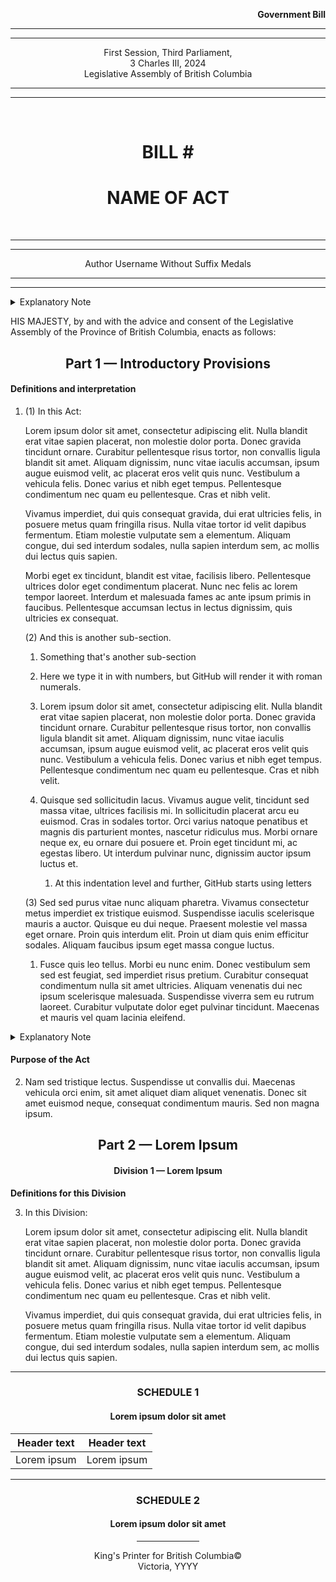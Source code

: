 <div align="right">

**Government Bill**

</div>

<div align="center">

<hr />
<hr />

First Session, Third Parliament,  
3 Charles III, 2024  
Legislative Assembly of British Columbia  

<hr />
<hr />

<br />

<h1>BILL #</h1>
<h1>NAME OF ACT</h1>

<br />

<hr />
<hr />

Author Username Without Suffix Medals

<hr />
<hr />

</div>

<details>
<summary>Explanatory Note</summary><blockquote>
This bill continues whatever.
<br/></blockquote></details>

HIS MAJESTY, by and with the advice and consent of the Legislative Assembly of the Province of British Columbia, enacts as follows:

<div align="center">
<h2>Part 1 — Introductory Provisions</h2>
</div>

#### Definitions and interpretation

1. (1) In this Act:

   Lorem ipsum dolor sit amet, consectetur adipiscing elit. Nulla blandit erat vitae sapien placerat, non molestie dolor porta. Donec gravida tincidunt ornare. Curabitur pellentesque risus tortor, non convallis ligula blandit sit amet. Aliquam dignissim, nunc vitae iaculis accumsan, ipsum augue euismod velit, ac placerat eros velit quis nunc. Vestibulum a vehicula felis. Donec varius et nibh eget tempus. Pellentesque condimentum nec quam eu pellentesque. Cras et nibh velit.

   Vivamus imperdiet, dui quis consequat gravida, dui erat ultricies felis, in posuere metus quam fringilla risus. Nulla vitae tortor id velit dapibus fermentum. Etiam molestie vulputate sem a elementum. Aliquam congue, dui sed interdum sodales, nulla sapien interdum sem, ac mollis dui lectus quis sapien.

   Morbi eget ex tincidunt, blandit est vitae, facilisis libero. Pellentesque ultrices dolor eget condimentum placerat. Nunc nec felis ac lorem tempor laoreet. Interdum et malesuada fames ac ante ipsum primis in faucibus. Pellentesque accumsan lectus in lectus dignissim, quis ultricies ex consequat.

   (2) And this is another sub-section.

   1. Something that's another sub-section

   2. Here we type it in with numbers, but GitHub will render it with roman numerals.

   3. Lorem ipsum dolor sit amet, consectetur adipiscing elit. Nulla blandit erat vitae sapien placerat, non molestie dolor porta. Donec gravida tincidunt ornare. Curabitur pellentesque risus tortor, non convallis ligula blandit sit amet. Aliquam dignissim, nunc vitae iaculis accumsan, ipsum augue euismod velit, ac placerat eros velit quis nunc. Vestibulum a vehicula felis. Donec varius et nibh eget tempus. Pellentesque condimentum nec quam eu pellentesque. Cras et nibh velit.

   4. Quisque sed sollicitudin lacus. Vivamus augue velit, tincidunt sed massa vitae, ultrices facilisis mi. In sollicitudin placerat arcu eu euismod. Cras in sodales tortor. Orci varius natoque penatibus et magnis dis parturient montes, nascetur ridiculus mus. Morbi ornare neque ex, eu ornare dui posuere et. Proin eget tincidunt mi, ac egestas libero. Ut interdum pulvinar nunc, dignissim auctor ipsum luctus et.
      1. At this indentation level and further, GitHub starts using letters

   (3) Sed sed purus vitae nunc aliquam pharetra. Vivamus consectetur metus imperdiet ex tristique euismod. Suspendisse iaculis scelerisque mauris a auctor. Quisque eu dui neque. Praesent molestie vel massa eget ornare. Proin quis interdum elit. Proin ut diam quis enim efficitur sodales. Aliquam faucibus ipsum eget massa congue luctus.

   1. Fusce quis leo tellus. Morbi eu nunc enim. Donec vestibulum sem sed est feugiat, sed imperdiet risus pretium. Curabitur consequat condimentum nulla sit amet ultricies. Aliquam venenatis dui nec ipsum scelerisque malesuada. Suspendisse viverra sem eu rutrum laoreet. Curabitur vulputate dolor eget pulvinar tincidunt. Maecenas et mauris vel quam lacinia eleifend.

<details>
<summary>Explanatory Note</summary><blockquote>
Lorem ipsum dolor sit amet, consectetur adipiscing elit. Nulla blandit erat vitae sapien placerat, non molestie dolor porta. Donec gravida tincidunt ornare. Curabitur pellentesque risus tortor, non convallis ligula blandit sit amet. Aliquam dignissim, nunc vitae iaculis accumsan, ipsum augue euismod velit, ac placerat eros velit quis nunc. Vestibulum a vehicula felis. Donec varius et nibh eget tempus. Pellentesque condimentum nec quam eu pellentesque. Cras et nibh velit.
</blockquote></details>

#### Purpose of the Act

2. Nam sed tristique lectus. Suspendisse ut convallis dui. Maecenas vehicula orci enim, sit amet aliquet diam aliquet venenatis. Donec sit amet euismod neque, consequat condimentum mauris. Sed non magna ipsum.

<div align="center">
<h2>Part 2 — Lorem Ipsum</h2>
<h4>Division 1 — Lorem Ipsum</h4>
</div>

**Definitions for this Division**

3. In this Division:

   Lorem ipsum dolor sit amet, consectetur adipiscing elit. Nulla blandit erat vitae sapien placerat, non molestie dolor porta. Donec gravida tincidunt ornare. Curabitur pellentesque risus tortor, non convallis ligula blandit sit amet. Aliquam dignissim, nunc vitae iaculis accumsan, ipsum augue euismod velit, ac placerat eros velit quis nunc. Vestibulum a vehicula felis. Donec varius et nibh eget tempus. Pellentesque condimentum nec quam eu pellentesque. Cras et nibh velit.

   Vivamus imperdiet, dui quis consequat gravida, dui erat ultricies felis, in posuere metus quam fringilla risus. Nulla vitae tortor id velit dapibus fermentum. Etiam molestie vulputate sem a elementum. Aliquam congue, dui sed interdum sodales, nulla sapien interdum sem, ac mollis dui lectus quis sapien.

<hr/>
<div align="center">

<h3>SCHEDULE 1</h3>
<h4>Lorem ipsum dolor sit amet</h4>

| Header text | Header text    |
| ----------- | -------------- |
| Lorem ipsum | Lorem ipsum    |

</div>

<hr/>
<div align="center">

<h3>SCHEDULE 2</h3>
<h4>Lorem ipsum dolor sit amet</h4>

<hr width="20%" />

King's Printer for British Columbia©  
Victoria, YYYY

</div>

